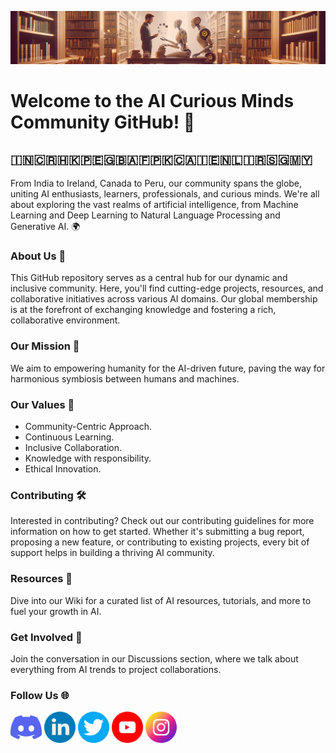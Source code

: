 ![AI Curious Minds](assets/banner/banner-aicm-v1.1.4.png)

# Welcome to the AI Curious Minds Community GitHub! 🌟

## 🇮🇳🇨🇷🇭🇰🇵🇪🇬🇧🇦🇫🇵🇰🇨🇦🇮🇪🇳🇱🇮🇷🇸🇬🇲🇾

From India to Ireland, Canada to Peru, our community spans the globe, uniting AI enthusiasts, learners, professionals, and curious minds. We're all about exploring the vast realms of artificial intelligence, from Machine Learning and Deep Learning to Natural Language Processing and Generative AI. 🌍

### About Us 🚀
This GitHub repository serves as a central hub for our dynamic and inclusive community. Here, you'll find cutting-edge projects, resources, and collaborative initiatives across various AI domains. Our global membership is at the forefront of exchanging knowledge and fostering a rich, collaborative environment.

### Our Mission 🎯
We aim to empowering humanity for the AI-driven future, paving the way for harmonious symbiosis between humans and machines.

### Our Values 🌱

- Community-Centric Approach.​
- Continuous Learning.​
- Inclusive Collaboration.​
- Knowledge with responsibility.​
- Ethical Innovation.

### Contributing 🛠️
Interested in contributing? Check out our contributing guidelines for more information on how to get started. Whether it's submitting a bug report, proposing a new feature, or contributing to existing projects, every bit of support helps in building a thriving AI community.

### Resources 📖
Dive into our Wiki for a curated list of AI resources, tutorials, and more to fuel your growth in AI.

### Get Involved 💬
Join the conversation in our Discussions section, where we talk about everything from AI trends to project collaborations.

### Follow Us 🌐
<p align='left'>
  <a href='https://discord.gg/pfk5ZGKa'>
    <img src='assets/social-icons/discord.png' alt='icon | Discord' width='50px'/></a>
  <a href='https://www.linkedin.com/company/aicuriousminds'>
    <img src='assets/social-icons/linkedin.png' alt='icon | Linkedin' width='50px'/></a>
  <a href='https://twitter.com/aicuriousminds'>
    <img src='assets/social-icons/twitter.png' alt='icon | Twitter' width='50px'/></a>
  <a href='https://www.youtube.com/@aicuriousminds'>
    <img src='assets/social-icons/youtube.png' alt='icon | Youtube' width='50px'/></a>
  <a href='https://www.instagram.com/aicuriousminds'>
    <img src='assets/social-icons/instagram.png' alt='icon | Instagram' width='50px'/></a>
</p>

